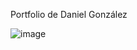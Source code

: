 Portfolio de Daniel González

![image](https://github.com/DaniGonzaR/portafolio-desarrollador/assets/135061677/e981b493-d695-4d3d-963d-a1406c8f8110)
